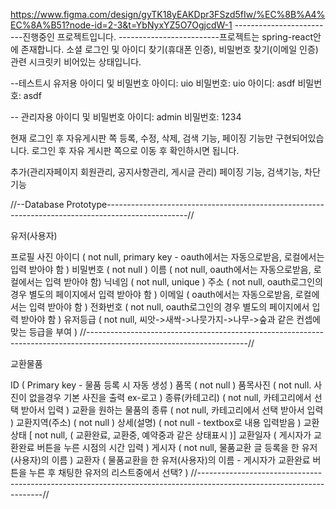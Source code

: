 https://www.figma.com/design/gyTK18yEAKDpr3FSzd5fIw/%EC%8B%A4%EC%8A%B51?node-id=2-3&t=YbNyxYZ5O7OgjcdW-1
-------------------------진행중인 프로젝트입니다.
-------------------------프로젝트는  spring-react안에 존재합니다.
소셜 로그인 및 아이디 찾기(휴대폰 인증), 비밀번호 찾기(이메일 인증) 관련 시크릿키 비어있는 상태입니다.

--테스트시 유저용 아이디 및 비밀번호 아이디: uio 비밀번호: uio 아이디: asdf 비밀번호: asdf

-- 관리자용 아이디 및 비밀번호 아이디: admin 비밀번호: 1234

현재 로그인 후 자유게시판 쪽 등록, 수정, 삭제, 검색 기능, 페이징 기능만 구현되어있습니다. 로그인 후 자유 게시판 쪽으로 이동
후 확인하시면 됩니다.

추가(관리자페이지 회원관리, 공지사항관리, 게시글 관리)
페이징 기능, 검색기능, 차단 기능

//--Database Prototype--------------------------------------------------------------------------------------------------//

유저(사용자) 

프로필 사진
아이디 ( not null, primary key - oauth에서는 자동으로받음, 로컬에서는 입력 받아야 함 )
비밀번호 ( not null )
이름 ( not null, oauth에서는 자동으로받음, 로컬에서는 입력 받아야 함)
닉네임 ( not null, unique )
주소 ( not null, oauth로그인의 경우 별도의 페이지에서 입력 받아야 함 )
이메일 ( oauth에서는 자동으로받음, 로컬에서는 입력 받아야 함 )
전화번호 ( not null, oauth로그인의 경우 별도의 페이지에서 입력 받아야 함 )
유저등급 ( not null, 씨앗->새싹->나뭇가지->나무->숲과 같은 컨셉에 맞는 등급을 부여 )
//----------------------------------------------------------------------------------------------------------------------//

교환물품

ID ( Primary key - 물품 등록 시 자동 생성 )
품목 ( not null )
품목사진 ( not null. 사진이 없을경우 기본 사진을 출력 ex-로고 )
종류(카테고리) ( not null, 카테고리에서 선택 받아서 입력 )
교환을 원하는 물품의 종류 ( not null, 카테고리에서 선택 받아서 입력 )
교환지역(주소) ( not null )
상세(설명) ( not null - textbox로 내용 입력받음 )
교환상태 [ not null, ( 교환완료, 교환중, 예약중과 같은 상태표시 )]
교환일자 ( 게시자가 교환완료 버튼을 누른 시점의 시간 입력 )
게시자 ( not null, 물품교환 글 등록을 한 유저(사용자)의 이름 )
교환자 ( 물품교환을 한 유저(사용자)의 이름 - 게시자가 교환완료 버튼을 누른 후 채팅한 유저의 리스트중에서 선택? )
//---------------------------------------------------------------------------------------------------------------------//
